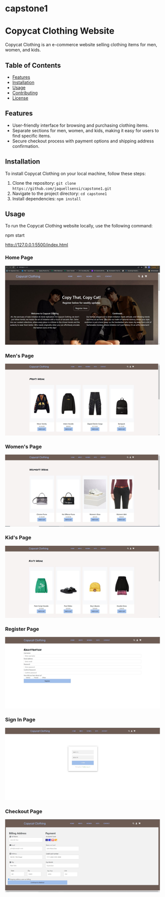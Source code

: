 # capstone1




# Copycat Clothing Website

Copycat Clothing is an e-commerce website selling clothing items for men, women, and kids.

## Table of Contents

- [Features](#features)
- [Installation](#installation)
- [Usage](#usage)
- [Contributing](#contributing)
- [License](#license)

## Features

- User-friendly interface for browsing and purchasing clothing items.
- Separate sections for men, women, and kids, making it easy for users to find specific items.
- Secure checkout process with payment options and shipping address confirmation.

## Installation

To install Copycat Clothing on your local machine, follow these steps:

1. Clone the repository: `git clone https://github.com/jaquellsensi/capstone1.git`
2. Navigate to the project directory: `cd capstone1`
3. Install dependencies: `npm install`

## Usage

To run the Copycat Clothing website locally, use the following command:

npm start

http://127.0.0.1:5500/index.html

### Home Page
![Home Page](images/home.JPG)

### Men's Page
![Men's Page](images/men.JPG)

### Women's Page
![Women Page](images/women.JPG)

### Kid's Page
![Kid's Page](images/kid.JPG)

### Register Page
![Register Page](images/register.JPG)

### Sign In Page
![Sign In Page](images/signin.JPG)

### Checkout Page
![Checkout Page](images/checkout.JPG)